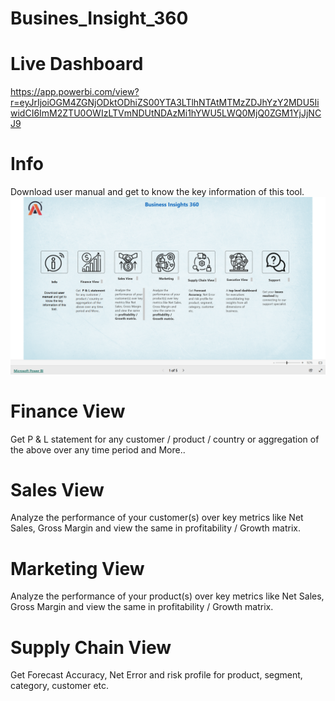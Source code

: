 # Busines_Insight_360
# Live Dashboard
https://app.powerbi.com/view?r=eyJrIjoiOGM4ZGNjODktODhiZS00YTA3LTlhNTAtMTMzZDJhYzY2MDU5IiwidCI6ImM2ZTU0OWIzLTVmNDUtNDAzMi1hYWU5LWQ0MjQ0ZGM1YjJjNCJ9
# Info
Download user manual and get to know the key information of this tool.
<img src="https://github.com/saif90834/Busines_Insight_360/blob/main/Landing_page.png"/>
# Finance View
Get  P & L statement for any customer / product / country or aggregation of the above over any time period and More..
# Sales View
Analyze the performance of your customer(s) over key metrics like Net Sales, Gross Margin and view the same in profitability / Growth matrix.
# Marketing View
Analyze the performance of your product(s) over key metrics like Net Sales, Gross Margin and view the same in profitability / Growth matrix.
# Supply Chain View
Get Forecast Accuracy, Net Error and risk profile for product, segment, category, customer etc.
